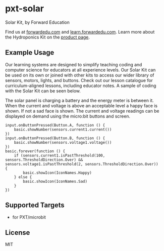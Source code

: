 # pxt-solar

Solar Kit, by Forward Education

Find us at [forwardedu.com](https://forwardedu.com/) and [learn.forwardedu.com](https://learn.forwardedu.com/). Learn more about the Hydroponics Kit on the [product page]().

## Example Usage

Our learning systems are designed to simplify teaching coding and computer science for educators at all experience levels.
Our Solar Kit can be used on its own or joined with other kits to access our wider library of sensors, motors, lights, and buttons.
Check out our lesson catalogue for curriculum-aligned lessons, including educator notes.
A sample of coding with the Solar Kit can be seen below.

The solar panel is charging a battery and the energy meter is between it.
When the current and voltage is above an acceptable level a happy face is shown. If not a sad face is shown.
The current and voltage readings can be displayed on demand using the micro:bit buttons and screen.

```blocks
input.onButtonPressed(Button.A, function () {
    basic.showNumber(sensors.current1.current())
})
input.onButtonPressed(Button.B, function () {
    basic.showNumber(sensors.voltage1.voltage())
})
basic.forever(function () {
    if (sensors.current1.isPastThreshold(100, sensors.ThresholdDirection.Over) && sensors.voltage1.isPastThreshold(2, sensors.ThresholdDirection.Over)) {
        basic.showIcon(IconNames.Happy)
    } else {
        basic.showIcon(IconNames.Sad)
    }
})
```

## Supported Targets

-   for PXT/microbit

## License

MIT
